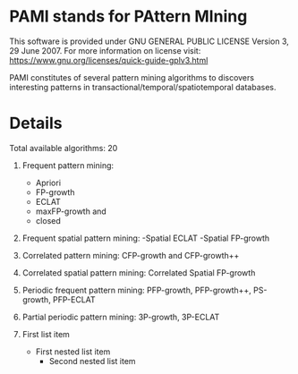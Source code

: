 # PAMI stands for PAttern MIning

This software is provided under GNU GENERAL PUBLIC LICENSE Version 3, 29 June 2007. For more information on license visit: https://www.gnu.org/licenses/quick-guide-gplv3.html

PAMI constitutes of several pattern mining algorithms to discovers interesting patterns in transactional/temporal/spatiotemporal databases.

# Details 
Total available algorithms: 20

1. Frequent pattern mining: 
   - Apriori
   - FP-growth
   - ECLAT
   - maxFP-growth and 
   - closed
2. Frequent spatial pattern mining: 
   -Spatial ECLAT
   -Spatial FP-growth
3. Correlated pattern mining: CFP-growth and CFP-growth++
4. Correlated spatial pattern mining: Correlated Spatial FP-growth
5. Periodic frequent pattern mining: PFP-growth, PFP-growth++, PS-growth, PFP-ECLAT
6. Partial periodic pattern mining: 3P-growth, 3P-ECLAT


1. First list item
   - First nested list item
     - Second nested list item
